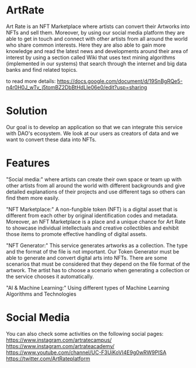 # ArtRate
Art Rate is an NFT Marketplace where artists can convert their Artworks into NFTs and sell them. Moreover, by using our social media platform they are able to get in touch and connect with other artists from all around the world who share common interests. 
Here they are also able to gain more knowledge and read the latest news and developments around their area of interest by using a section called Wiki that uses text mining algorithms (implemented in our systems) that search through the internet and big data banks and find related topics.

to read more details: https://docs.google.com/document/d/19SnBgRQe5-n4r0H0J_wTv_j5tomBZ2DbBtHdLIe06e0/edit?usp=sharing
# Solution
Our goal is to develop an application so that we can integrate this service with DAO's ecosystem. We look at our users as creators of data and we want to convert these data into NFTs.
# Features
"Social media:"  where artists can create their own space or team up with other artists from all around the world with different backgrounds and give detailed explanations of their projects and use different tags so others can find them more easily.

"NFT Marketplace:" A non-fungible token (NFT) is a digital asset that is different from each other by original identification codes and metadata. Moreover, an NFT Marketplace is a place and a unique chance for Art Rate to showcase individual intellectuals and creative collectibles and exhibit those items to promote effective handling of digital assets.

"NFT Generator:"  This service generates artworks as a collection. The type and the format of the file is not important. Our Token Generator must be able to generate and convert digital arts into NFTs. There are some scenarios that must be considered that they depend on the file format of the artwork. The artist has to choose a scenario when generating a collection or the service chooses it automatically.

"AI & Machine Learning:" Using different types of Machine Learning Algorithms and Technologies

# Social Media
You can also check some activities on the following social pages:
https://www.instagram.com/artratecampus/
https://www.instagram.com/artrateacademy/
https://www.youtube.com/channel/UC-F3UiKoVI4E9g0wRW9PISA
https://twitter.com/ArtRateplatform
